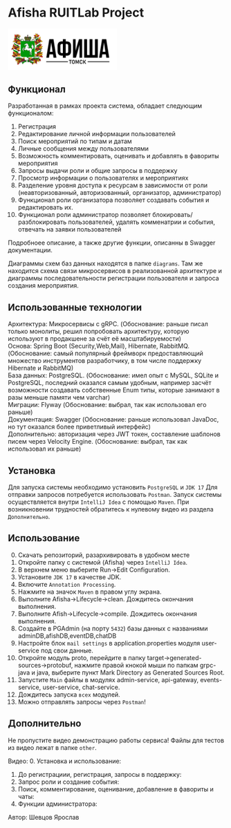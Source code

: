 # Afisha RUITLab Project

<img src="logo.png" alt="Afish Logo" width="50%" height="50%">  

## Функционал

Разработанная в рамках проекта система, обладает следующим функционалом:
1. Регистрация
2. Редактирование личной информации пользователей
3. Поиск мероприятий по типам и датам
4. Личные сообщения между пользователями
5. Возможность комментировать, оценивать и добавлять в фавориты мероприятия
6. Запросы выдачи роли и общие запросы в поддержку
7. Просмотр информации о пользователях и мероприятиях
8. Разделение уровня доступа к ресурсам в зависимости от роли (неавторизованный, авторизованный, организатор, администратор)
9. Функционал роли организатора позволяет создавать события и редактировать их.
10. Функционал роли администратор позволяет блокировать/разблокировать пользователей, удалять комменатрии и события, отвечать на заявки пользователей

Подробноее описание, а также другие функции, описанны в Swagger документации.

Диаграммы схем баз данных находятся в папке `diagrams`. 
Там же находится схема связи микросервисов в реализованной архитектуре и диаграммы последовательности регистрации пользователя и запроса создания мероприятия.

## Использованные технологии
Архитектура: Микросервисы с gRPC. (Обоснование: раньше писал только монолиты, решил попробовать архитектуру, которую используют в продакшене за счёт её масштабируемости)  
Основа: Spring Boot (Security,Web,Mail), Hibernate, RabbitMQ. (Обоснование: самый популярный фреймворк предоставляющий множество инструментов разработчику, в том числе поддержку Hibernate и RabbitMQ)  
База данных: PostgreSQL. (Обоснование: имел опыт с MySQL, SQLite и PostgreSQL, последний оказался самым удобным, например засчёт возможности создавать собственные Enum типы, которые занимают в разы меньше памяти чем varchar)  	
Миграции: Flyway (Обоснование: выбрал, так как использовал его раньше)  
Документация: Swagger (Обоснование: раньше использовал JavaDoc, но тут оказался более приветливый интерфейс)  
Дополнительно: авторизация через JWT токен, составление шаблонов писем через Velocity Engine. (Обоснование: выбрал, так как использовал их раньше)  	


## Установка
Для запуска системы необходимо установить `PostgreSQL` и `JDK 17` Для отправки запросов потребуется использовать `Postman`. 
Запуск системы осуществляется внутри `IntelliJ Idea` с помощью `Maven`.
При возникновении трудностей обратитесь к нулевому видео из раздела `Дополнительно`.

## Использование
0. Скачать репозиторий, разархивировать в удобном месте
1. Откройте папку с системой (Afisha) через `IntelliJ Idea`.
2. В верхнем меню выберите Run->Edit Configuration.
3. Установите `JDK 17` в качестве JDK.
4. Включите `Annotation Processing`.
5. Нажмите на значок `Maven` в правом углу экрана.
6. Выполните Afisha->Lifecycle->clean. Дождитесь окончания выполнения.
7. Выполните Afish->Lifecycle->compile. Дождитесь окончания выполнения.
8. Создайте в PGAdmin (на порту `5432`) базы данных с названиями adminDB,afishDB,eventDB,chatDB
9. Настройте блок `mail settings` в application.properties модуля user-service под свои данные.
10. Откройте модуль proto, перейдите в папку target->generated-sources->protobuf, нажмите правой кнокой мыши по папкам  grpc-java и java, выберите пункт Mark Directory as Generated Sources Root.
11. Запустите `Main` файлы в модулях admin-service, api-gateway, events-service, user-service, chat-service.
12. Дождитесь запуска `всех` модулей.
13. Можно отправлять запросы через `Postman`!

## Дополнительно
Не пропустите видео демонстрацию работы сервиса!
Файлы для тестов из видео лежат в папке `other`.

Видео:
0. Установка и использование: 
1. До регистрациии, регистрация, запросы в поддержку:
2. Запрос роли и создание события:
3. Поиск, комментирование, оценивание, добавление в фавориты и чаты:
4. Функции администратора:


Автор: Шевцов Ярослав
